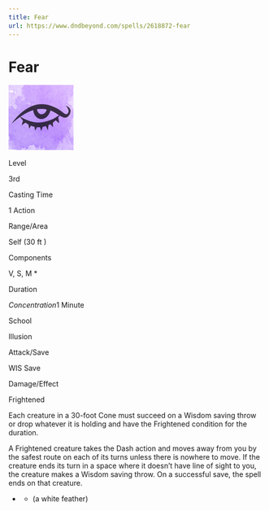 ```yaml
---
title: Fear
url: https://www.dndbeyond.com/spells/2618872-fear
---
```


# Fear

![Fear](fear.png)

Level

3rd

Casting Time

1 Action

Range/Area

Self
(30 ft )

Components

V, S, M *

Duration

*Concentration*1 Minute

School

Illusion

Attack/Save

WIS Save

Damage/Effect

Frightened

Each creature in a 30-foot Cone must succeed on a Wisdom saving throw or drop whatever it is holding and have the Frightened condition for the duration.

A Frightened creature takes the Dash action and moves away from you by the safest route on each of its turns unless there is nowhere to move. If the creature ends its turn in a space where it doesn’t have line of sight to you, the creature makes a Wisdom saving throw. On a successful save, the spell ends on that creature.

* - (a white feather)